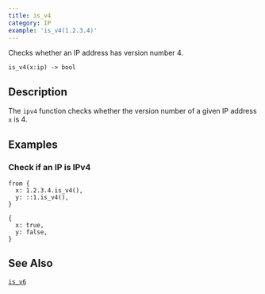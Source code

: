 ```yaml
---
title: is_v4
category: IP
example: 'is_v4(1.2.3.4)'
---
```


Checks whether an IP address has version number 4.

```tql
is_v4(x:ip) -> bool
```

## Description

The `ipv4` function checks whether the version number of a given IP address `x`
is 4.

## Examples

### Check if an IP is IPv4

```tql
from {
  x: 1.2.3.4.is_v4(),
  y: ::1.is_v4(),
}
```

```tql
{
  x: true,
  y: false,
}
```

## See Also

[`is_v6`](/reference/functions/is_v6)
